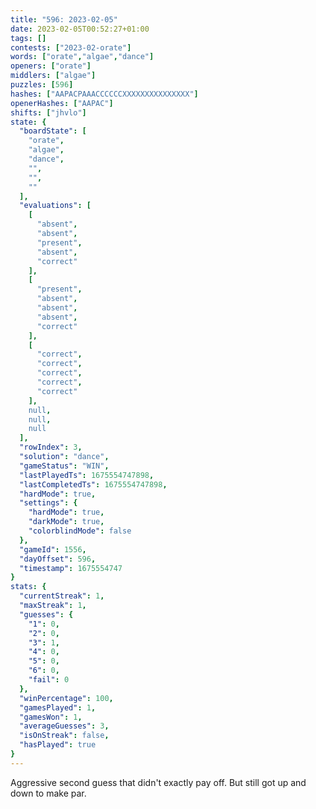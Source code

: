 ```yaml
---
title: "596: 2023-02-05"
date: 2023-02-05T00:52:27+01:00
tags: []
contests: ["2023-02-orate"]
words: ["orate","algae","dance"]
openers: ["orate"]
middlers: ["algae"]
puzzles: [596]
hashes: ["AAPACPAAACCCCCCXXXXXXXXXXXXXXX"]
openerHashes: ["AAPAC"]
shifts: ["jhvlo"]
state: {
  "boardState": [
    "orate",
    "algae",
    "dance",
    "",
    "",
    ""
  ],
  "evaluations": [
    [
      "absent",
      "absent",
      "present",
      "absent",
      "correct"
    ],
    [
      "present",
      "absent",
      "absent",
      "absent",
      "correct"
    ],
    [
      "correct",
      "correct",
      "correct",
      "correct",
      "correct"
    ],
    null,
    null,
    null
  ],
  "rowIndex": 3,
  "solution": "dance",
  "gameStatus": "WIN",
  "lastPlayedTs": 1675554747898,
  "lastCompletedTs": 1675554747898,
  "hardMode": true,
  "settings": {
    "hardMode": true,
    "darkMode": true,
    "colorblindMode": false
  },
  "gameId": 1556,
  "dayOffset": 596,
  "timestamp": 1675554747
}
stats: {
  "currentStreak": 1,
  "maxStreak": 1,
  "guesses": {
    "1": 0,
    "2": 0,
    "3": 1,
    "4": 0,
    "5": 0,
    "6": 0,
    "fail": 0
  },
  "winPercentage": 100,
  "gamesPlayed": 1,
  "gamesWon": 1,
  "averageGuesses": 3,
  "isOnStreak": false,
  "hasPlayed": true
}
---
```

<!-- more -->
Aggressive second guess that didn't exactly pay off. But still got up and down to make par. 
